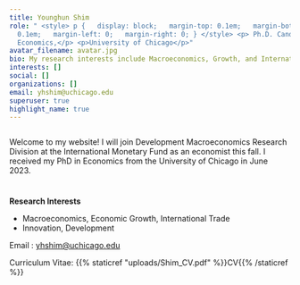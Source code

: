 ```yaml
---
title: Younghun Shim
role: " <style> p {   display: block;   margin-top: 0.1em;   margin-bottom:
  0.1em;   margin-left: 0;   margin-right: 0; } </style> <p> Ph.D. Candidate in
  Economics,</p> <p>University of Chicago</p>"
avatar_filename: avatar.jpg
bio: My research interests include Macroeconomics, Growth, and International Trade
interests: []
social: []
organizations: []
email: yhshim@uchicago.edu
superuser: true
highlight_name: true
---
```

<meta name=theme-color content="#2962ff">

<hr style="height:0.01px; visibility:hidden;" />

Welcome to my website! I will join Development Macroeconomics Research Division at the International Monetary Fund as an economist this fall. I received my PhD in Economics from the University of Chicago in June 2023. 

<hr style="height:10px; visibility:hidden;" />

**R﻿esearch Interests**

<ul><li>M﻿acroeconomics, Economic Growth, International Trade </li> 

<li>Innovation, Development </li></ul>

Email : <font color="#5040ae">yhshim@uchicago.edu </font>

Curriculum Vitae: {{% staticref "uploads/Shim_CV.pdf" %}}CV{{% /staticref %}}